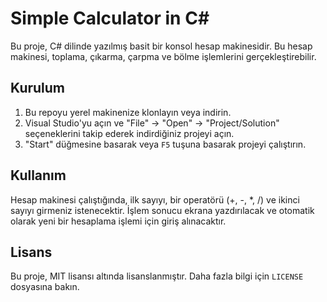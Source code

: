 # Simple Calculator in C#

Bu proje, C# dilinde yazılmış basit bir konsol hesap makinesidir. Bu hesap makinesi, toplama, çıkarma, çarpma ve bölme işlemlerini gerçekleştirebilir.

## Kurulum

1. Bu repoyu yerel makinenize klonlayın veya indirin.
2. Visual Studio'yu açın ve "File" -> "Open" -> "Project/Solution" seçeneklerini takip ederek indirdiğiniz projeyi açın.
3. "Start" düğmesine basarak veya `F5` tuşuna basarak projeyi çalıştırın.

## Kullanım

Hesap makinesi çalıştığında, ilk sayıyı, bir operatörü (+, -, *, /) ve ikinci sayıyı girmeniz istenecektir. İşlem sonucu ekrana yazdırılacak ve otomatik olarak yeni bir hesaplama işlemi için giriş alınacaktır.

## Lisans

Bu proje, MIT lisansı altında lisanslanmıştır. Daha fazla bilgi için `LICENSE` dosyasına bakın.
